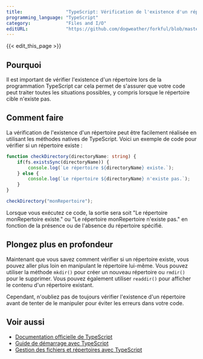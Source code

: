 ```yaml
---
title:                "TypeScript: Vérification de l'existence d'un répertoire"
programming_language: "TypeScript"
category:             "Files and I/O"
editURL:              "https://github.com/dogweather/forkful/blob/master/content/fr/typescript/checking-if-a-directory-exists.md"
---
```


{{< edit_this_page >}}

## Pourquoi

Il est important de vérifier l'existence d'un répertoire lors de la programmation TypeScript car cela permet de s'assurer que votre code peut traiter toutes les situations possibles, y compris lorsque le répertoire cible n'existe pas.

## Comment faire

La vérification de l'existence d'un répertoire peut être facilement réalisée en utilisant les méthodes natives de TypeScript. Voici un exemple de code pour vérifier si un répertoire existe :

```TypeScript
function checkDirectory(directoryName: string) {
    if(fs.existsSync(directoryName)) {
        console.log(`Le répertoire ${directoryName} existe.`);
    } else {
        console.log(`Le répertoire ${directoryName} n'existe pas.`);
    }
}

checkDirectory("monRepertoire");
```

Lorsque vous exécutez ce code, la sortie sera soit "Le répertoire monRepertoire existe." ou "Le répertoire monRepertoire n'existe pas." en fonction de la présence ou de l'absence du répertoire spécifié.

## Plongez plus en profondeur

Maintenant que vous savez comment vérifier si un répertoire existe, vous pouvez aller plus loin en manipulant le répertoire lui-même. Vous pouvez utiliser la méthode `mkdir()` pour créer un nouveau répertoire ou `rmdir()` pour le supprimer. Vous pouvez également utiliser `readdir()` pour afficher le contenu d'un répertoire existant.

Cependant, n'oubliez pas de toujours vérifier l'existence d'un répertoire avant de tenter de le manipuler pour éviter les erreurs dans votre code.

## Voir aussi

- [Documentation officielle de TypeScript](https://www.typescriptlang.org/docs/)
- [Guide de démarrage avec TypeScript](https://www.tutorialspoint.com/typescript/typescript_quick_guide.htm)
- [Gestion des fichiers et répertoires avec TypeScript](https://morioh.com/p/a0af96b6c830)